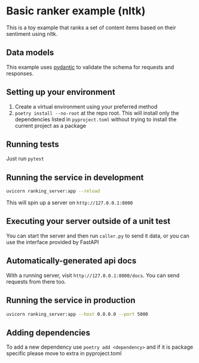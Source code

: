# Basic ranker example (nltk)

This is a toy example that ranks a set of content items based on their sentiment using nltk.

## Data models

This example uses [pydantic](https://docs.pydantic.dev/) to validate the schema for requests and responses.

## Setting up your environment

1. Create a virtual environment using your preferred method
2. `poetry install --no-root` at the repo root. This will install only the dependencies listed in `pyproject.toml` without trying to install the current project as a package

## Running tests

Just run `pytest`

## Running the service in development

```bash
uvicorn ranking_server:app --reload
```

This will spin up a server on `http://127.0.0.1:8000`

## Executing your server outside of a unit test

You can start the server and then run `caller.py` to send it data, or you can use the interface provided by FastAPI

## Automatically-generated api docs

With a running server, visit `http://127.0.0.1:8000/docs`. You can send requests from there too.

## Running the service in production

```bash
uvicorn ranking_server:app --host 0.0.0.0 --port 5000
```

## Adding dependencies

To add a new dependency use `poetry add <dependency>` and if it is package specific please move to extra in pyproject.toml
